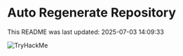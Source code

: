# Auto Regenerate Repository

This README was last updated: 2025-07-03 14:09:33

 ![TryHackMe](https://tryhackme.com/badge/533634)